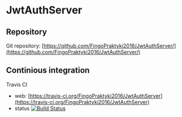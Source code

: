 # JwtAuthServer

## Repository
Git repository: [https://github.com/FingoPraktyki2016/JwtAuthServer/](https://github.com/FingoPraktyki2016/JwtAuthServer/)

## Continious integration
Travis CI
- web: [https://travis-ci.org/FingoPraktyki2016/JwtAuthServer](https://travis-ci.org/FingoPraktyki2016/JwtAuthServer)
- status 
[![Build Status](https://travis-ci.org/FingoPraktyki2016/JwtAuthServer.svg?branch=master)](https://travis-ci.org/FingoPraktyki2016/JwtAuthServer)

